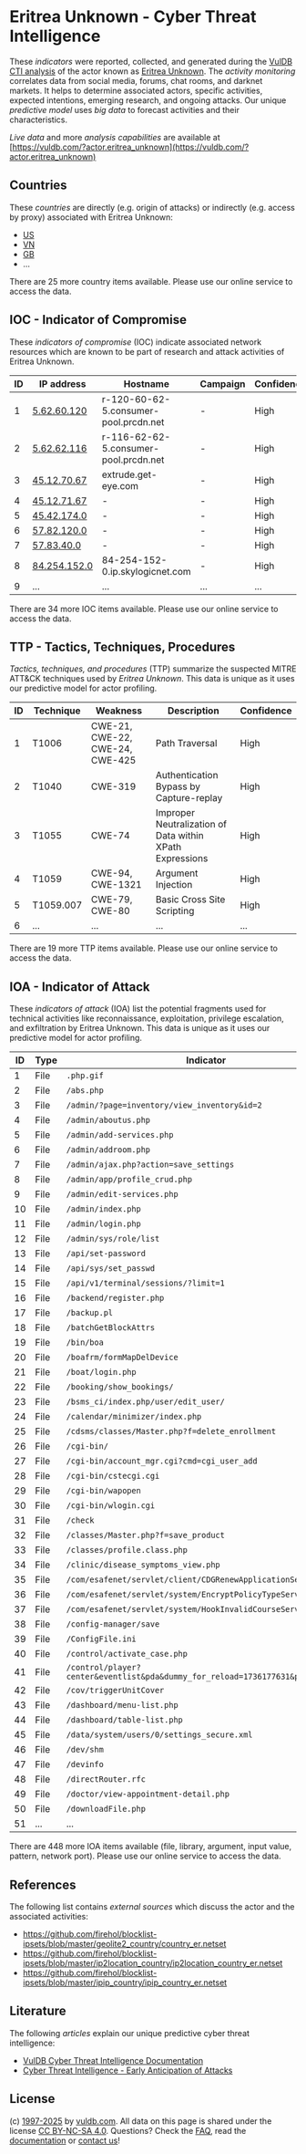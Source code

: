# Eritrea Unknown - Cyber Threat Intelligence

These _indicators_ were reported, collected, and generated during the [VulDB CTI analysis](https://vuldb.com/?kb.cti) of the actor known as [Eritrea Unknown](https://vuldb.com/?actor.eritrea_unknown). The _activity monitoring_ correlates data from social media, forums, chat rooms, and darknet markets. It helps to determine associated actors, specific activities, expected intentions, emerging research, and ongoing attacks. Our unique _predictive model_ uses _big data_ to forecast activities and their characteristics.

_Live data_ and more _analysis capabilities_ are available at [https://vuldb.com/?actor.eritrea_unknown](https://vuldb.com/?actor.eritrea_unknown)

## Countries

These _countries_ are directly (e.g. origin of attacks) or indirectly (e.g. access by proxy) associated with Eritrea Unknown:

* [US](https://vuldb.com/?country.us)
* [VN](https://vuldb.com/?country.vn)
* [GB](https://vuldb.com/?country.gb)
* ...

There are 25 more country items available. Please use our online service to access the data.

## IOC - Indicator of Compromise

These _indicators of compromise_ (IOC) indicate associated network resources which are known to be part of research and attack activities of Eritrea Unknown.

ID | IP address | Hostname | Campaign | Confidence
-- | ---------- | -------- | -------- | ----------
1 | [5.62.60.120](https://vuldb.com/?ip.5.62.60.120) | r-120-60-62-5.consumer-pool.prcdn.net | - | High
2 | [5.62.62.116](https://vuldb.com/?ip.5.62.62.116) | r-116-62-62-5.consumer-pool.prcdn.net | - | High
3 | [45.12.70.67](https://vuldb.com/?ip.45.12.70.67) | extrude.get-eye.com | - | High
4 | [45.12.71.67](https://vuldb.com/?ip.45.12.71.67) | - | - | High
5 | [45.42.174.0](https://vuldb.com/?ip.45.42.174.0) | - | - | High
6 | [57.82.120.0](https://vuldb.com/?ip.57.82.120.0) | - | - | High
7 | [57.83.40.0](https://vuldb.com/?ip.57.83.40.0) | - | - | High
8 | [84.254.152.0](https://vuldb.com/?ip.84.254.152.0) | 84-254-152-0.ip.skylogicnet.com | - | High
9 | ... | ... | ... | ...

There are 34 more IOC items available. Please use our online service to access the data.

## TTP - Tactics, Techniques, Procedures

_Tactics, techniques, and procedures_ (TTP) summarize the suspected MITRE ATT&CK techniques used by _Eritrea Unknown_. This data is unique as it uses our predictive model for actor profiling.

ID | Technique | Weakness | Description | Confidence
-- | --------- | -------- | ----------- | ----------
1 | T1006 | CWE-21, CWE-22, CWE-24, CWE-425 | Path Traversal | High
2 | T1040 | CWE-319 | Authentication Bypass by Capture-replay | High
3 | T1055 | CWE-74 | Improper Neutralization of Data within XPath Expressions | High
4 | T1059 | CWE-94, CWE-1321 | Argument Injection | High
5 | T1059.007 | CWE-79, CWE-80 | Basic Cross Site Scripting | High
6 | ... | ... | ... | ...

There are 19 more TTP items available. Please use our online service to access the data.

## IOA - Indicator of Attack

These _indicators of attack_ (IOA) list the potential fragments used for technical activities like reconnaissance, exploitation, privilege escalation, and exfiltration by Eritrea Unknown. This data is unique as it uses our predictive model for actor profiling.

ID | Type | Indicator | Confidence
-- | ---- | --------- | ----------
1 | File | `.php.gif` | Medium
2 | File | `/abs.php` | Medium
3 | File | `/admin/?page=inventory/view_inventory&id=2` | High
4 | File | `/admin/aboutus.php` | High
5 | File | `/admin/add-services.php` | High
6 | File | `/admin/addroom.php` | High
7 | File | `/admin/ajax.php?action=save_settings` | High
8 | File | `/admin/app/profile_crud.php` | High
9 | File | `/admin/edit-services.php` | High
10 | File | `/admin/index.php` | High
11 | File | `/admin/login.php` | High
12 | File | `/admin/sys/role/list` | High
13 | File | `/api/set-password` | High
14 | File | `/api/sys/set_passwd` | High
15 | File | `/api/v1/terminal/sessions/?limit=1` | High
16 | File | `/backend/register.php` | High
17 | File | `/backup.pl` | Medium
18 | File | `/batchGetBlockAttrs` | High
19 | File | `/bin/boa` | Medium
20 | File | `/boafrm/formMapDelDevice` | High
21 | File | `/boat/login.php` | High
22 | File | `/booking/show_bookings/` | High
23 | File | `/bsms_ci/index.php/user/edit_user/` | High
24 | File | `/calendar/minimizer/index.php` | High
25 | File | `/cdsms/classes/Master.php?f=delete_enrollment` | High
26 | File | `/cgi-bin/` | Medium
27 | File | `/cgi-bin/account_mgr.cgi?cmd=cgi_user_add` | High
28 | File | `/cgi-bin/cstecgi.cgi` | High
29 | File | `/cgi-bin/wapopen` | High
30 | File | `/cgi-bin/wlogin.cgi` | High
31 | File | `/check` | Low
32 | File | `/classes/Master.php?f=save_product` | High
33 | File | `/classes/profile.class.php` | High
34 | File | `/clinic/disease_symptoms_view.php` | High
35 | File | `/com/esafenet/servlet/client/CDGRenewApplicationService.java` | High
36 | File | `/com/esafenet/servlet/system/EncryptPolicyTypeService.java` | High
37 | File | `/com/esafenet/servlet/system/HookInvalidCourseService.java` | High
38 | File | `/config-manager/save` | High
39 | File | `/ConfigFile.ini` | High
40 | File | `/control/activate_case.php` | High
41 | File | `/control/player?center&eventlist&pda&dummy_for_reload=1736177631&p_evt` | High
42 | File | `/cov/triggerUnitCover` | High
43 | File | `/dashboard/menu-list.php` | High
44 | File | `/dashboard/table-list.php` | High
45 | File | `/data/system/users/0/settings_secure.xml` | High
46 | File | `/dev/shm` | Medium
47 | File | `/devinfo` | Medium
48 | File | `/directRouter.rfc` | High
49 | File | `/doctor/view-appointment-detail.php` | High
50 | File | `/downloadFile.php` | High
51 | ... | ... | ...

There are 448 more IOA items available (file, library, argument, input value, pattern, network port). Please use our online service to access the data.

## References

The following list contains _external sources_ which discuss the actor and the associated activities:

* https://github.com/firehol/blocklist-ipsets/blob/master/geolite2_country/country_er.netset
* https://github.com/firehol/blocklist-ipsets/blob/master/ip2location_country/ip2location_country_er.netset
* https://github.com/firehol/blocklist-ipsets/blob/master/ipip_country/ipip_country_er.netset

## Literature

The following _articles_ explain our unique predictive cyber threat intelligence:

* [VulDB Cyber Threat Intelligence Documentation](https://vuldb.com/?kb.cti)
* [Cyber Threat Intelligence - Early Anticipation of Attacks](https://www.scip.ch/en/?labs.20201022)

## License

(c) [1997-2025](https://vuldb.com/?kb.changelog) by [vuldb.com](https://vuldb.com/?kb.about). All data on this page is shared under the license [CC BY-NC-SA 4.0](https://creativecommons.org/licenses/by-nc-sa/4.0/). Questions? Check the [FAQ](https://vuldb.com/?kb.faq), read the [documentation](https://vuldb.com/?kb) or [contact us](https://vuldb.com/?contact)!
